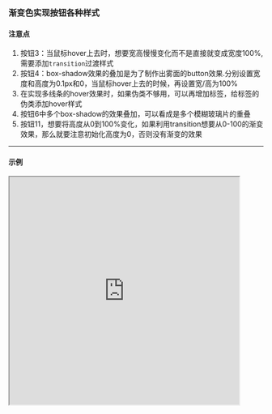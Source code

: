### 渐变色实现按钮各种样式

#### 注意点
1. 按钮3：当鼠标hover上去时，想要宽高慢慢变化而不是直接就变成宽度100%,需要添加`transition`过渡样式
2. 按钮4：box-shadow效果的叠加是为了制作出雾面的button效果.分别设置宽度和高度为0.1px和0，当鼠标hover上去的时候，再设置宽/高为100%
3. 在实现多线条的hover效果时，如果伪类不够用，可以再增加标签，给标签的伪类添加hover样式
4. 按钮6中多个box-shadow的效果叠加，可以看成是多个模糊玻璃片的重叠
5. 按钮11，想要将高度从0到100%变化，如果利用transition想要从0-100的渐变效果，那么就要注意初始化高度为0，否则没有渐变的效果

---

#### 示例
<iframe width="90%" height="450" allowfullscreen="allowfullscreen" src="https://codepen.io/superwtt/embed/MWywPoa?height=450&theme-id=default&default-tab=result"></iframe>
